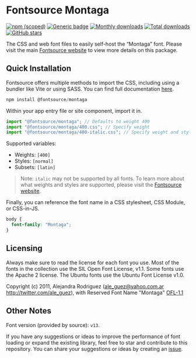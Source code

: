 # Fontsource Montaga

[![npm (scoped)](https://img.shields.io/npm/v/@fontsource/montaga?color=brightgreen)](https://www.npmjs.com/package/@fontsource/montaga) [![Generic badge](https://img.shields.io/badge/fontsource-passing-brightgreen)](https://github.com/fontsource/fontsource) [![Monthly downloads](https://badgen.net/npm/dm/@fontsource/montaga)](https://github.com/fontsource/fontsource) [![Total downloads](https://badgen.net/npm/dt/@fontsource/montaga)](https://github.com/fontsource/fontsource) [![GitHub stars](https://img.shields.io/github/stars/fontsource/fontsource.svg?style=social&label=Star)](https://github.com/fontsource/fontsource/stargazers)

The CSS and web font files to easily self-host the “Montaga” font. Please visit the main [Fontsource website](https://fontsource.org/fonts/montaga) to view more details on this package.

## Quick Installation

Fontsource offers multiple methods to import the CSS, including using a bundler like Vite or using SASS. You can find full documentation [here](https://fontsource.org/docs/getting-started/introduction).

```javascript
npm install @fontsource/montaga
```

Within your app entry file or site component, import it in.

```javascript
import "@fontsource/montaga"; // Defaults to weight 400
import "@fontsource/montaga/400.css"; // Specify weight
import "@fontsource/montaga/400-italic.css"; // Specify weight and style
```

Supported variables:
- Weights: `[400]`
- Styles: `[normal]`
- Subsets: `[latin]`

> Note: `italic` may not be supported by all fonts. To learn more about what weights and styles are supported, please visit the [Fontsource website](https://fontsource.org/fonts/montaga).

Finally, you can reference the font name in a CSS stylesheet, CSS Module, or CSS-in-JS.

```css
body {
  font-family: "Montaga";
}
```

## Licensing
Always make sure to read the license for each font you use. Most of the fonts in the collection use the SIL Open Font License, v1.1. Some fonts use the Apache 2 license. The Ubuntu fonts use the Ubuntu Font License v1.0.

Copyright (c) 2011, Alejandra Rodriguez (ale_guez@yahoo.com.ar http://twitter.com/ale_guez), with Reserved Font Name "Montaga"
[OFL-1.1](https://openfontlicense.org)

## Other Notes
Font version (provided by source): `v13`.

If you have any suggestions or ideas to improve the performance of font loading or expand the existing library, feel free to star and contribute to this repository. You can share your suggestions or ideas by creating an [issue](https://github.com/fontsource/fontsource/issues).